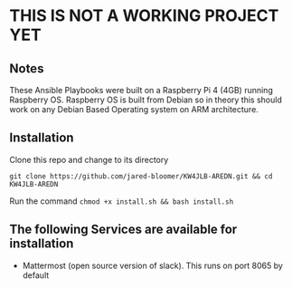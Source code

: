# THIS IS NOT A WORKING PROJECT YET

## Notes
These Ansible Playbooks were built on a Raspberry Pi 4 (4GB) running Raspberry OS. Raspberry OS is built from Debian so in theory this should work on any Debian Based Operating system on ARM architecture. 

## Installation

Clone this repo and change to its directory

`git clone https://github.com/jared-bloomer/KW4JLB-AREDN.git && cd KW4JLB-AREDN`

Run the command `chmod +x install.sh && bash install.sh`

## The following Services are available for installation

* Mattermost (open source version of slack). This runs on port 8065 by default

